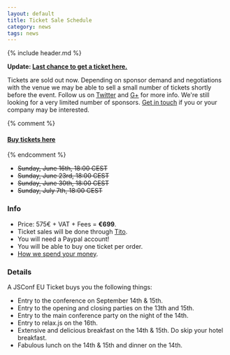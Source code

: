 ```yaml
---
layout: default
title: Ticket Sale Schedule
category: news
tags: news
---
```


{% include header.md %}

<b>Update: <a href="/news/2013/08/26/cssconf-combo-ticket.html">Last chance to get a ticket here.</a></b>

Tickets are sold out now. Depending on sponsor demand and negotiations with the venue we may be able to sell a small number of tickets shortly before the event. Follow us on <a href="https://twitter.com/jsconfeu">Twitter</a> and <a href="https://google.com/+JSConfEU">G+</a> for more info. We're still looking for a very limited number of sponsors. <a href="/sponsoring.html">Get in touch</a> if you or your company may be interested.

{% comment %}
#### [Buy tickets here](https://tito.io/jsconfeu/jsconf-eu-2013)
{% endcomment %}

<strike>
  <ul>
    <li>Sunday, June 16th, 18:00 CEST</li>
    <li>Sunday, June 23rd, 18:00 CEST</li>
    <li>Sunday, June 30th, 18:00 CEST</li>
    <li>Sunday, July 7th, 18:00 CEST</li>
  </ul>
</strike>

### Info

- Price: 575€ + VAT + Fees = <strong>€699</strong>.
- Ticket sales will be done through <a href="https://tito.io/jsconfeu/jsconf-eu-2013">Tito</a>.
- You will need a Paypal account!
- You will be able to buy one ticket per order.
- [How we spend your money](/news/2013/06/15/how-we-spend-your-money.html).


### Details

A JSConf EU Ticket buys you the following things:

- Entry to the conference on September 14th & 15th.
- Entry to the opening and closing parties on the 13th and 15th.
- Entry to the main conference party on the night of the 14th.
- Entry to relax.js on the 16th.
- Extensive and delicious breakfast on the 14th & 15th. Do skip your hotel breakfast.
- Fabulous lunch on the 14th & 15th and dinner on the 14th.
